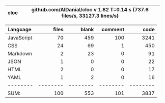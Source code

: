 
cloc|github.com/AlDanial/cloc v 1.82  T=0.14 s (737.6 files/s, 33127.3 lines/s)
--- | ---

Language|files|blank|comment|code
:-------|-------:|-------:|-------:|-------:
JavaScript|70|459|100|3241
CSS|24|69|1|450
Markdown|2|23|0|91
JSON|1|0|0|22
HTML|2|0|0|17
YAML|1|2|0|16
--------|--------|--------|--------|--------
SUM:|100|553|101|3837
